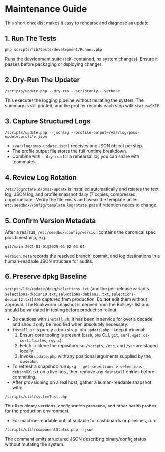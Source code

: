 # Maintenance Guide

This short checklist makes it easy to rehearse and diagnose an update.

## 1. Run The Tests
```
php scripts/lib/tests/development/Runner.php
```
Runs the development suite (self-contained, no system changes). Ensure it
passes before packaging or deploying changes.

## 2. Dry-Run The Updater
```
/scripts/update.php --dry-run --scriptonly --verbose
```
This executes the logging pipeline without mutating the system. The summary is
still printed, and the profiler records each step with `status=SKIP`.

## 3. Capture Structured Logs
```
/scripts/update.php --jsonlog --profile-output=/var/log/pmss-update.profile.json
```
- `/var/log/pmss-update.jsonl` receives one JSON object per step.
- The profile output file stores the full runtime breakdown.
- Combine with `--dry-run` for a rehearsal log you can share with teammates.

## 4. Review Log Rotation
`/etc/logrotate.d/pmss-update` is installed automatically and rotates the text
log, JSON log, and profile snapshot daily (7 copies, compressed, copytruncate).
Verify the file exists and tweak the template under
`etc/seedbox/config/template.logrotate.pmss` if retention needs to change.

## 5. Confirm Version Metadata
After a real run, `/etc/seedbox/config/version` contains the canonical spec plus
timestamp, e.g.
```
git/main:2025-01-01@2025-01-02 03:04
```
`version.meta` records the resolved branch, commit, and log destinations in a
human-readable JSON structure for audits.

## 6. Preserve dpkg Baseline
`scripts/lib/update/dpkg/selections.txt` (and the per-release variants
`selections-debian10.txt`, `selections-debian11.txt`, `selections-debian12.txt`)
are captured from production. Do **not** edit them without approval. The
Bookworm snapshot is derived from the Bullseye list and should be validated in
testing before production rollout.
- Be cautious with `install.sh`; it has been in service for over a decade and should only be modified when absolutely necessary.
- `install.sh` is purely a bootstrap into `update.php`—keep it minimal:
  1. Ensure core tooling is present (`bash`, `php` CLI, `git`, `curl`, `wget`,
     `ca-certificates`, `rsync`).
  2. Fetch or clone the repository so `/scripts`, `/etc`, and `/var` are staged
     locally.
  3. Invoke `update.php` with any positional arguments supplied by the operator.
- To refresh a snapshot: run `dpkg --get-selections > selections-debianXX.txt`
  on a live host, then remove any `deinstall` entries before committing.
- After provisioning on a real host, gather a human-readable snapshot with:
```
/scripts/util/systemTest.php
```
This lists binary versions, configuration presence, and other health probes for
the production environment.
- For machine-readable output suitable for dashboards or pipelines, run:
```
/scripts/util/componentStatus.php --json
```
The command emits structured JSON describing binary/config status without
mutating the system.
